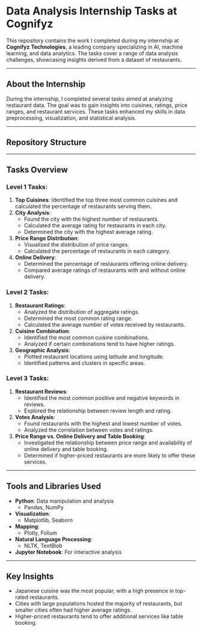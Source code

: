 # Data Analysis Internship Tasks at Cognifyz

This repository contains the work I completed during my internship at **Cognifyz Technologies**, a leading company specializing in AI, machine learning, and data analytics. The tasks cover a range of data analysis challenges, showcasing insights derived from a dataset of restaurants.

---

## About the Internship
During the internship, I completed several tasks aimed at analyzing restaurant data. The goal was to gain insights into cuisines, ratings, price ranges, and restaurant services. These tasks enhanced my skills in data preprocessing, visualization, and statistical analysis.

---

## Repository Structure


---

## Tasks Overview

### Level 1 Tasks:
1. **Top Cuisines**: Identified the top three most common cuisines and calculated the percentage of restaurants serving them.
2. **City Analysis**:
   - Found the city with the highest number of restaurants.
   - Calculated the average rating for restaurants in each city.
   - Determined the city with the highest average rating.
3. **Price Range Distribution**:
   - Visualized the distribution of price ranges.
   - Calculated the percentage of restaurants in each category.
4. **Online Delivery**:
   - Determined the percentage of restaurants offering online delivery.
   - Compared average ratings of restaurants with and without online delivery.

### Level 2 Tasks:
1. **Restaurant Ratings**:
   - Analyzed the distribution of aggregate ratings.
   - Determined the most common rating range.
   - Calculated the average number of votes received by restaurants.
2. **Cuisine Combination**:
   - Identified the most common cuisine combinations.
   - Analyzed if certain combinations tend to have higher ratings.
3. **Geographic Analysis**:
   - Plotted restaurant locations using latitude and longitude.
   - Identified patterns and clusters in specific areas.

### Level 3 Tasks:
1. **Restaurant Reviews**:
   - Identified the most common positive and negative keywords in reviews.
   - Explored the relationship between review length and rating.
2. **Votes Analysis**:
   - Found restaurants with the highest and lowest number of votes.
   - Analyzed the correlation between votes and ratings.
3. **Price Range vs. Online Delivery and Table Booking**:
   - Investigated the relationship between price range and availability of online delivery and table booking.
   - Determined if higher-priced restaurants are more likely to offer these services.

---

## Tools and Libraries Used
- **Python**: Data manipulation and analysis
  - Pandas, NumPy
- **Visualization**:
  - Matplotlib, Seaborn
- **Mapping**:
  - Plotly, Folium
- **Natural Language Processing**:
  - NLTK, TextBlob
- **Jupyter Notebook**: For interactive analysis

---

## Key Insights
- Japanese cuisine was the most popular, with a high presence in top-rated restaurants.
- Cities with large populations hosted the majority of restaurants, but smaller cities often had higher average ratings.
- Higher-priced restaurants tend to offer additional services like table booking.

